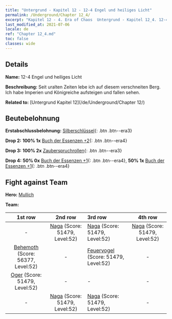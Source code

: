 ```yaml
---
title: "Untergrund - Kapitel 12 - 12-4 Engel und heiliges Licht"
permalink: /Underground/Chapter 12_4/
excerpt: "Kapitel 12 - 4. Era of Chaos  Untergrund - Kapitel 12_4. 12-4 Engel und heiliges Licht"
last_modified_at: 2021-07-06
locale: de
ref: "Chapter 12_4.md"
toc: false
classes: wide
---
```


## Details

 **Name:** 12-4 Engel und heiliges Licht

 **Beschreibung:** Seit uralten Zeiten lebe ich auf diesem verschneiten Berg. Ich habe Imperien und Königreiche aufsteigen und fallen sehen.

 **Related to:** [Untergrund Kapitel 12](/de/Underground/Chapter 12/)

## Beutebelohnung

 **Erstabschlussbelohnung:** [Silberschlüssel](/ItemsDE/con_693/){: .btn .btn--era3}

 **Drop 2:** **100% 1x** [Buch der Essenzen +2](/ItemsDE/mat_53/){: .btn .btn--era4}

 **Drop 3:** **100% 2x** [Zauberspruchrollen](/ItemsDE/con_694/){: .btn .btn--era3}

 **Drop 4:** **50% 0x** [Buch der Essenzen +1](/ItemsDE/mat_46/){: .btn .btn--era4}, **50% 1x** [Buch der Essenzen +1](/ItemsDE/mat_46/){: .btn .btn--era4}


## Fight against Team
 **Hero:** [Mullich](/de/heroes/Mullich/)

 **Team:**


  | 1st row | 2nd row | 3rd row | 4th row |
  |:----:|:----:|:----|:----:|
  | - | [Naga](/de/units/Naga/) (Score: 51479, Level:52)  | [Naga](/de/units/Naga/) (Score: 51479, Level:52)  | [Naga](/de/units/Naga/) (Score: 51479, Level:52)  |
  | [Behemoth](/de/units/Behemoth/) (Score: 56377, Level:52)  | - | [Feuervogel](/de/units/Firebird/) (Score: 51479, Level:52)  | - |
  | [Oger](/de/units/Ogre/) (Score: 51479, Level:52)  | - | - | - |
  | - | [Naga](/de/units/Naga/) (Score: 51479, Level:52)  | [Naga](/de/units/Naga/) (Score: 51479, Level:52)  | - |


